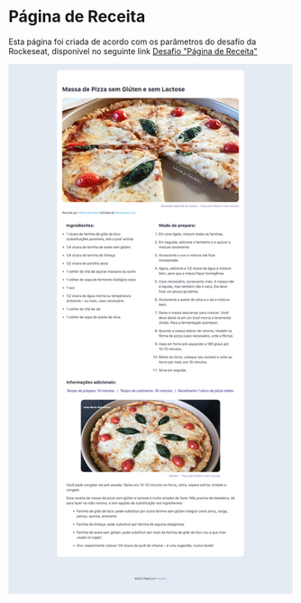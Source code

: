 # Página de Receita

Esta página foi criada de acordo com os parâmetros do desafio da Rockeseat, disponível no seguinte link [Desafio "Página de Receita"](https://app.rocketseat.com.br/discover-2022/challenges/cookbook)

![Screenshot](assets/screenshot.png)
